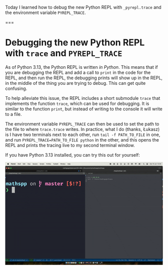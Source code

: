 Today I learned how to debug the new Python REPL with `_pyrepl.trace` and the environment variable `PYREPL_TRACE`.

===


# Debugging the new Python REPL with `trace` and `PYREPL_TRACE`

As of Python 3.13, the Python REPL is written _in Python_.
This means that if you are debugging the REPL and add a call to `print` in the code for the REPL, and then run the REPL, the debugging prints will show up in the REPL, in the middle of the thing you are trying to debug.
This can get quite confusing.

To help alleviate this issue, the REPL includes a short submodule `trace` that implements the function `trace`, which can be used for debugging.
It is similar to the function `print`, but instead of writing to the console it will write to a file.

The environment variable `PYREPL_TRACE` can then be used to set the path to the file to where `trace.trace` writes.
In practice, what I do (thanks, Łukasz) is I have two terminals next to each other, run `tail -f PATH_TO_FILE` in one, and run `PYREPL_TRACE=PATH_TO_FILE python` in the other, and this opens the REPL and prints the tracing live to my second terminal window.

If you have Python 3.13 installed, you can try this out for yourself:

![Demo of the live debugging made possible by the submodule `trace` and the environment variable `PYREPL_TRACE`.](_demo.gif "GIF demo of the tracing functionality.")
